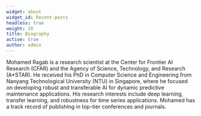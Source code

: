 ```yaml
---
widget: about
widget_id: Recent-posts
headless: true
weight: 20
title: Biography
active: true
author: admin
---
```


Mohamed Ragab is a research scientist at the Center for Frontier AI Research (CFAR) and the Agency of Science, Technology, and Research (A*STAR). He received his PhD in Computer Science and Engineering from Nanyang Technological University (NTU) in Singapore, where he focused on developing robust and transferable AI for dynamic predictive maintenance applications. His research interests include deep learning, transfer learning, and robustness for time series applications. Mohamed has a track record of publishing in top-tier conferences and journals. 


<!-- Mohamed Ragab received the B.Sc. degree (First Class Hons.) in communication and electronics engineering and M.Sc. degree in medical image processing from Aswan University, Egypt, in 2014 and 2017, respectively.  He is currently working toward the Ph.D.  degree in computer science and engineering under the supervision of  [Dr. Kwoh Chee Keong](https://personal.ntu.edu.sg/asckkwoh/), Nanyang Technological University, Singapore.  He is jointly working with the Machine Intellection Department (MI),  [Institute of Infocomm Research (I2R)](https://www.a-star.edu.sg/i2r), A*STAR  under the supervision of [Dr. Zhenghua Chen](https://zhenghuantu.github.io/) and [ Prof. Li Xiaoli](https://personal.ntu.edu.sg/xlli/).  Recently, He joined as Sciesntist at both Machine Intelleiction Department, I2R and Center for Fronetiers AI Research (CFAR), A*STAR.  -->

